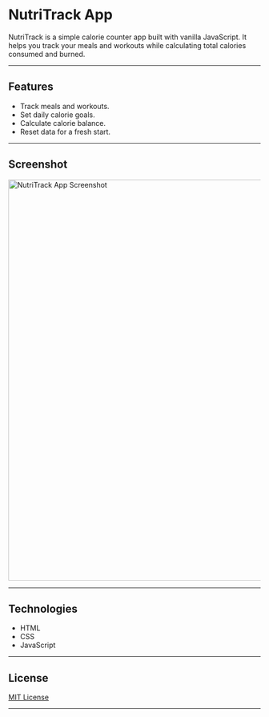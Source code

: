 # NutriTrack App

NutriTrack is a simple calorie counter app built with vanilla JavaScript. It helps you track your meals and workouts while calculating total calories consumed and burned.

---

## Features

- Track meals and workouts.
- Set daily calorie goals.
- Calculate calorie balance.
- Reset data for a fresh start.

---

## Screenshot

<img src="./assets/homescreen.png" alt="NutriTrack App Screenshot" width="800">

---

## Technologies

- HTML
- CSS
- JavaScript

---

## License

[MIT License](LICENSE)
****
